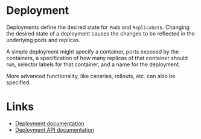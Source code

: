 # Deployment
Deployments define the desired state for `Pod`s and `ReplicaSet`s. Changing the desired state
of a deployment causes the changes to be reflected in the underlying pods and replicas.

A simple deployment might specify a container, ports exposed by the containers, a specification of how
many replicas of that container should run, selector labels for that container, and a name for the deployment.

More advanced functionality, like canaries, rollouts, etc. can also be specified.

# Links
- [Deployment documentation](https://kubernetes.io/docs/concepts/workloads/controllers/deployment/#updating-a-deployment)
- [Deployment API documentation](https://kubernetes.io/docs/reference/kubernetes-api/workloads-resources/deployment-v1/)

